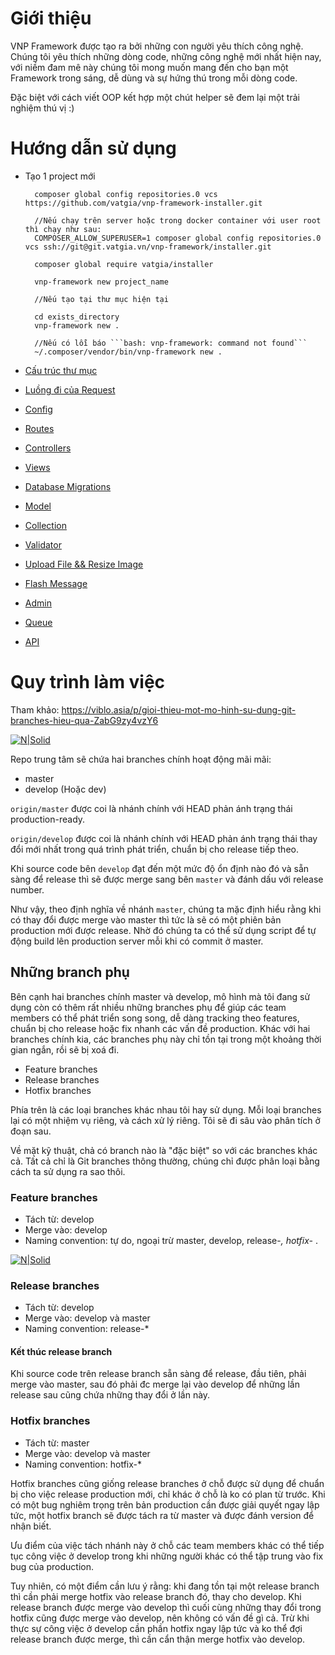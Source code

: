 # Giới thiệu

VNP Framework được tạo ra bởi những con người yêu thích công nghệ. Chúng tôi yêu thích những dòng code, những công nghệ mới nhất hiện nay, với niềm đam mê này chúng tôi mong muốn mang đến cho bạn một Framework trong sáng, dễ  dùng và sự hứng thú trong mỗi dòng code.

Đặc biệt với cách viết OOP kết hợp một chút helper sẽ đem lại một trải nghiệm thú vị :)

# Hướng dẫn sử dụng

- Tạo 1 project mới

        composer global config repositories.0 vcs https://github.com/vatgia/vnp-framework-installer.git
        
        //Nếu chạy trên server hoặc trong docker container với user root thì chạy như sau:
        COMPOSER_ALLOW_SUPERUSER=1 composer global config repositories.0 vcs ssh://git@git.vatgia.vn/vnp-framework/installer.git

        composer global require vatgia/installer

        vnp-framework new project_name
        
        //Nếu tạo tại thư mục hiện tại
        
        cd exists_directory
        vnp-framework new .
        
        //Nếu có lỗi báo ```bash: vnp-framework: command not found```
        ~/.composer/vendor/bin/vnp-framework new .
        

- [Cấu trúc thư mục](folder-structure.md)
- [Luồng đi của Request](request-cycle.md)
- [Config](config.md)
- [Routes](routes.md)
- [Controllers](controllers.md)
- [Views](views.md)
- [Database Migrations](database.md)
- [Model](models.md)
- [Collection](collection.md)
- [Validator](validator.md)
- [Upload File && Resize Image](upload_resize.md)
- [Flash Message](flash_message.md)
- [Admin](admin.md)
- [Queue](queue.md)
- [API](api.md)

# Quy trình làm việc

Tham khảo: https://viblo.asia/p/gioi-thieu-mot-mo-hinh-su-dung-git-branches-hieu-qua-ZabG9zy4vzY6

[![N|Solid](http://nvie.com/img/git-model@2x.png)](http://nvie.com/img/git-model@2x.png)

Repo trung tâm sẽ chứa hai branches chính hoạt động mãi mãi:

  - master
  - develop (Hoặc dev)

`origin/master` được coi là nhánh chính với HEAD phản ánh trạng thái production-ready.

`origin/develop` được coi là nhánh chính với HEAD phản ánh trạng thái thay đổi mới nhất trong quá trình phát triển, chuẩn bị cho release tiếp theo.

Khi source code bên `develop` đạt đến một mức độ ổn định nào đó và sẵn sàng để release thì sẽ được merge sang bên `master` và đánh dấu với release number.

Như vậy, theo định nghĩa về nhánh `master`, chúng ta mặc định hiểu rằng khi có thay đổi được merge vào master thì tức là sẽ có một phiên bản production mới được release. Nhờ đó chúng ta có thể sử dụng script để tự động build lên production server mỗi khi có commit ở master.

## Những branch phụ

Bên cạnh hai branches chính master và develop, mô hình mà tôi đang sử dụng còn có thêm rất nhiều những branches phụ để giúp các team members có thể phát triển song song, dễ dàng tracking theo features, chuẩn bị cho release hoặc fix nhanh các vấn đề production. Khác với hai branches chính kia, các branches phụ này chỉ tồn tại trong một khoảng thời gian ngắn, rồi sẽ bị xoá đi.

- Feature branches
- Release branches
- Hotfix branches

Phía trên là các loại branches khác nhau tôi hay sử dụng. Mỗi loại branches lại có một nhiệm vụ riêng, và cách xử lý riêng. Tôi sẽ đi sâu vào phân tích ở đoạn sau.

Về mặt kỹ thuật, chả có branch nào là "đặc biệt" so với các branches khác cả. Tất cả chỉ là Git branches thông thường, chúng chỉ được phân loại bằng cách ta sử dụng ra sao thôi.

### Feature branches

- Tách từ: develop
- Merge vào: develop
- Naming convention: tự do, ngoại trừ master, develop, release-*, hotfix-* .

[![N|Solid](http://nvie.com/img/fb@2x.png)](http://nvie.com/img/fb@2x.png)


### Release branches

- Tách từ: develop
- Merge vào: develop và master
- Naming convention: release-*


#### Kết thúc release branch

Khi source code trên release branch sẵn sàng để release, đầu tiên, phải merge vào master, sau đó phải đc merge lại vào develop để những lần release sau cũng chứa những thay đổi ở lần này.

### Hotfix branches

- Tách từ: master
- Merge vào: develop và master
- Naming convention: hotfix-*


Hotfix branches cũng giống release branches ở chỗ được sử dụng để chuẩn bị cho việc release production mới, chỉ khác ở chỗ là ko có plan từ trước. Khi có một bug nghiêm trọng trên bản production cần được giải quyết ngay lập tức, một hotfix branch sẽ được tách ra từ master và được đánh version để nhận biết.

Ưu điểm của việc tách nhánh này ở chỗ các team members khác có thể tiếp tục công việc ở develop trong khi những người khác có thể tập trung vào fix bug của production.

Tuy nhiên, có một điểm cần lưu ý rằng: khi đang tồn tại một release branch thì cần phải merge hotfix vào release branch đó, thay cho develop. Khi release branch được merge vào develop thì cuối cùng những thay đổi trong hotfix cũng được merge vào develop, nên không có vấn đề gì cả. Trừ khi thực sự công việc ở develop cần phần hotfix ngay lập tức và ko thể đợi release branch được merge, thì cần cẩn thận merge hotfix vào develop.
